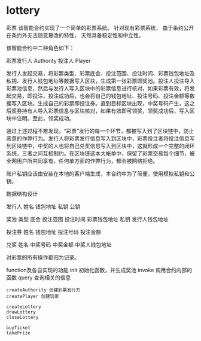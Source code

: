# lottery

彩票
该智能合约实现了一个简单的彩票系统。 针对现有彩票系统， 由于条约公开在条约外无法随意篡改的特性， 天然具备稳定性和中立性。

该智能合约中二种角色如下：

彩票发行人 Authority
投注人 Player


发行人发起交易，将彩票类型、彩票底金、投注范围、投注时间、彩票钱包地址及私钥、发行人钱包地址等数据写入区块，生成第一张彩票即奖池。投注人投注导入彩票池信息，然后与发行人写入区块中的彩票信息进行核对，如果彩票有效，将发起交易，即投注，投注成功后，也会将自己的钱包地址、投注号码、投注金额等数据写入区块。生成自己的彩票即投注券。直到目标区块出现，中奖号码产生，这之后奖券持有人导入彩票信息与区块核对，如果有效即可领奖，领奖成功后，写入区块中注明。至此，领奖成功。

通过上述过程不难发现，“彩票”发行的每一个环节，都被写入到了区块链中，防止恶意的作弊行为。发行人将彩票发行信息写入到区块中，彩票投注者将投注信息写到区块链中，中奖的人也将自己兑奖信息写入到区块中，这就形成一个完整的闭环系统，三者之间互相制约。在区块链这本大帐单中，保留了彩票交易每个细节，被全网用户所共同享有，任何单方面的作弊行为，都会被网络拒绝。

账户私钥应该由安装在本地的客户端生成，本合约中为了简便，使用模拟私钥和公钥。

数据结构设计

发行人
	姓名
	钱包地址
	私钥
	公钥

奖池
	类型
	底金
	投注范围
	投注时间
	彩票钱包地址
	私钥
	发行人钱包地址

投注券
	姓名
	钱包地址
	投注号码
	投注金额

兑奖
	姓名
	中奖号码
	中奖金额
	中奖人钱包地址

对彩票的所有操作都归为记录。


function及各自实现的功能
	init 初始化函数，并生成奖池
	invoke 调用合约内部的函数
	query 查询相关的信息

	createAuthority 创建彩票发行方
	createPlayer 创建玩家
	
	createLottery
	drawLottery
	closeLottery

	buyTicket
	takePrize

